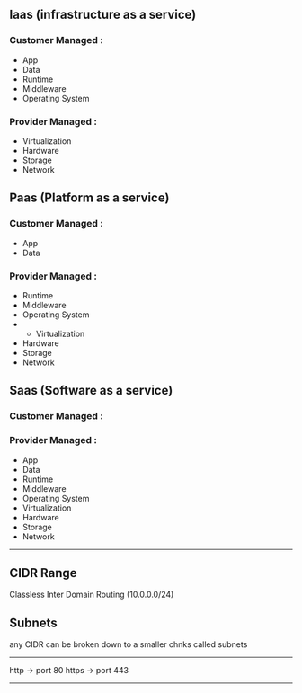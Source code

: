 ## Iaas (infrastructure as a service)
### Customer Managed :
* App
* Data
* Runtime
* Middleware
* Operating System
### Provider Managed :
* Virtualization
* Hardware 
* Storage
* Network

## Paas (Platform as a service)
### Customer Managed :
* App
* Data

### Provider Managed :
* Runtime
* Middleware
* Operating System
* * Virtualization
* Hardware 
* Storage
* Network

## Saas (Software as a service)
### Customer Managed :

### Provider Managed :
* App
* Data
* Runtime
* Middleware
* Operating System
* Virtualization
* Hardware 
* Storage
* Network


**********************************************

## CIDR Range
Classless Inter Domain Routing (10.0.0.0/24)

## Subnets
any CIDR can be broken down to a smaller chnks called subnets

**********************************************

http -> port 80 
https -> port 443

**********************************************


